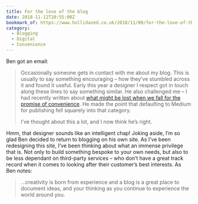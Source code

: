 ```yaml
---
title: For the love of the blog
date: 2018-11-12T20:55:00Z
bookmark_of: https://www.hollidazed.co.uk/2018/11/09/for-the-love-of-the-blog/
category:
  - Blogging
  - Digital
  - Convenience
---
```

Ben got an email:

> Occasionally someone gets in contact with me about my blog. This is usually to say something encouraging – how they’ve stumbled across it and found it useful. Early this year a designer I respect got in touch along these lines to say something similar. He also challenged me – I had recently written about [what might be lost when we fall for the promise of convenience][1]. He made the point that defaulting to Medium for publishing fell squarely into that category.
>
> I’ve thought about this a lot, and I now think he’s right.

Hmm, that designer sounds like an intelligent chap! Joking aside, I’m so glad Ben decided to return to blogging on his own site. As I’ve been redesigning this site, I’ve been thinking about what an immense privilege that is. Not only to build something bespoke to your own needs, but also to be less dependant on third-party services – who don’t have a great track record when it comes to looking after their customer’s best interests. As Ben notes:

> …creativity is born from experience and a blog is a great place to document ideas, and your thinking as you continue to experience the world around you.

[1]: https://www.hollidazed.co.uk/2017/11/19/convenience-isnt-digital/

